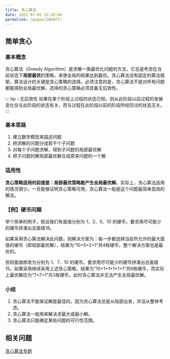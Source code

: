 ```yaml
---
title: 贪心算法
date: 2021-07-02 15:29:04
permalink: /pages/28bdf7/
---
```


## 简单贪心
### 基本概念
贪心算法（Greedy Algorithm）是求解一类最优化问题的方法，它总是考虑在当前状态下**局部最优**的策略，来使全局的结果达到最优。贪心算法没有固定的算法框架，算法设计的关键是贪心策略的选择。必须注意的是，贪心算法不是对所有问题都能得到全局最优解，选择的贪心策略必须具备无后效性。

::: tip 💡无后效性
如果在某个阶段上过程的状态已知，则从此阶段以后过程的发展变化仅与此阶段的状态有关，而与过程在此阶段以前的阶段所经历过的状态无关。
:::

### 基本思路
1. 建立数学模型来描述问题
2. 把求解的问题分成若干个子问题
3. 对每个子问题求解，得到子问题的局部最优解
4. 把子问题的解局部最优解合成原来问题的一个解

### 适用性
**贪心策略适用的前提是：局部最优策略能产生全局最优解**。实际上，贪心算法适用的情况很少。一旦能够证明贪心策略可用，贪心算法一般是这个问题最简单高效的解法。

### 【例】硬币问题
举个简单的例子，假设我们有面值分别为 1、2、5、10 的硬币，要求用尽可能少的硬币拼凑出总面值18。

如果采用贪心算法解决此问题，则解决方案为：每一步都选择当前所允许的最大面值的硬币（即局部最优解），结果为“10+5+2+1”共4枚硬币，整个解决方案也是最优的。

但将面值修改为分别为 1、7、10 的硬币，要求用尽可能少的硬币拼凑出总面值15。如果采用继续采用上述贪心策略，结果为“10+1+1+1+1+1”共6枚硬币，而实际上最优解应为“7+7+1”共3枚硬币，此时贪心算法并无法产生全局最优解。

### 小结
1. 贪心算法不能保证解是最佳的。因为贪心算法总是从局部出发，并没从整体考虑。
2. 贪心算法一般用来解决求最大或最小解。
3. 贪心算法只能确定某些问题的可行性范围。

## 相关问题
[贪心算法专题](/pages/15ae04/)